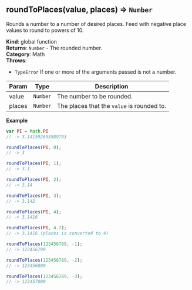 <a name="roundToPlaces"></a>

## roundToPlaces(value, places) ⇒ <code>Number</code>
Rounds a number to a number of desired places.
Feed with negative place values to round to powers of 10.

**Kind**: global function  
**Returns**: <code>Number</code> - The rounded number.  
**Category**: Math  
**Throws**:

- <code>TypeError</code> If one or more of the arguments passed is not a number.


| Param | Type | Description |
| --- | --- | --- |
| value | <code>Number</code> | The number to be rounded. |
| places | <code>Number</code> | The places that the `value` is rounded to. |

**Example**  
```js
var PI = Math.PI
// -> 3.141592653589793

roundToPlaces(PI, 0);
// -> 3

roundToPlaces(PI, 1);
// -> 3.1

roundToPlaces(PI, 2);
// -> 3.14

roundToPlaces(PI, 3);
// -> 3.142

roundToPlaces(PI, 4);
// -> 3.1416

roundToPlaces(PI, 4.7);
// -> 3.1416 (places is converted to 4)

roundToPlaces(123456789, -1);
// -> 123456790

roundToPlaces(123456789, -2);
// -> 123456800

roundToPlaces(123456789, -3);
// -> 123457000
```
